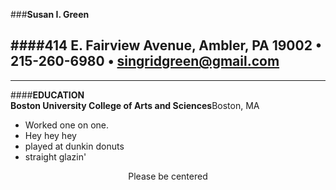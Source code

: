 ###**Susan I. Green**  

####**414 E. Fairview Avenue, Ambler, PA 19002 • 215-260-6980 • singridgreen@gmail.com**  
---  
***

####**EDUCATION**  
**Boston University College of Arts and Sciences**Boston, MA

* Worked one on one.
* Hey hey hey
* played at dunkin donuts
* straight glazin'

<center>Please be centered</center>

